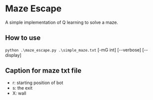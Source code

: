 # Maze Escape

A simple implementation of Q learning to solve a maze.

## How to use

`python .\maze_escape.py .\simple_maze.txt` [-mG int] [--verbose] [--display]

## Caption for maze txt file

* r: starting position of bot
* s: the exit
* X: wall
